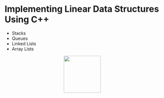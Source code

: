 <h1>  Implementing Linear Data Structures Using C++ </h1>
<ul>
  <li>
  Stacks
</li>
    <li>
  Queues
</li>
    <li>
  Linked Lists
</li>
    <li>
 Array Lists
</li>
</ul>
<p align="center">

  <img width=120 src="https://upload.wikimedia.org/wikipedia/commons/1/18/ISO_C%2B%2B_Logo.svg" >
</p>

